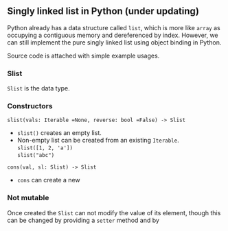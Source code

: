 ## Singly linked list in Python (under updating)

Python already has a data structure called `list`, which is more like `array` as occupying a contiguous memory and dereferenced by index. However, we can still implement the pure singly linked list using object binding in Python.

Source code is attached with simple example usages.

### Slist
`Slist` is the data type.

### Constructors
`slist(vals: Iterable =None, reverse: bool =False) -> Slist`
- `slist()` creates an empty list.
- Non-empty list can be created from an existing `Iterable`.  
  `slist([1, 2, 'a'])`  
  `slist("abc")`

`cons(val, sl: Slist) -> Slist`
- `cons` can create a new 

### Not mutable
Once created the `Slist` can not modify the value of its element, though this can be changed by providing a `setter` method and by 
